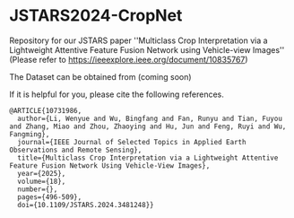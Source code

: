 # JSTARS2024-CropNet
Repository for our JSTARS paper ''Multiclass Crop Interpretation via a Lightweight Attentive Feature Fusion Network using Vehicle-view Images'' (Please refer to https://ieeexplore.ieee.org/document/10835767)

The Dataset can be obtained from (coming soon)


If it is helpful for you, please cite the following references.

    @ARTICLE{10731986,
      author={Li, Wenyue and Wu, Bingfang and Fan, Runyu and Tian, Fuyou and Zhang, Miao and Zhou, Zhaoying and Hu, Jun and Feng, Ruyi and Wu, Fangming},
      journal={IEEE Journal of Selected Topics in Applied Earth Observations and Remote Sensing}, 
      title={Multiclass Crop Interpretation via a Lightweight Attentive Feature Fusion Network Using Vehicle-View Images}, 
      year={2025},
      volume={18},
      number={},
      pages={496-509},
      doi={10.1109/JSTARS.2024.3481248}}

